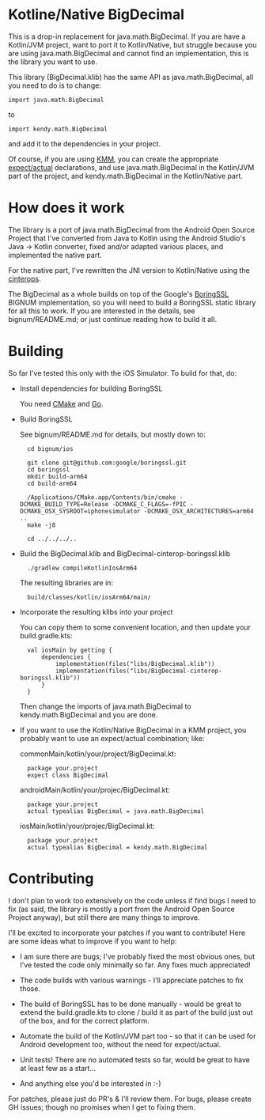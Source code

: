 # Kotline/Native BigDecimal

This is a drop-in replacement for java.math.BigDecimal.  If you are have a
Kotlin/JVM project, want to port it to Kotlin/Native, but struggle because
you are using java.math.BigDecimal and cannot find an implementation, this is
the library you want to use.

This library (BigDecimal.klib) has the same API as java.math.BigDecimal, all
you need to do is to change:

    import java.math.BigDecimal

to

    import kendy.math.BigDecimal

and add it to the dependencies in your project.

Of course, if you are using [KMM](https://kotlinlang.org/lp/mobile/), you can
create the appropriate
[expect/actual](https://kotlinlang.org/docs/mpp-connect-to-apis.html) declarations,
and use java.math.BigDecimal in the Kotlin/JVM part of the project, and
kendy.math.BigDecimal in the Kotlin/Native part.

# How does it work

The library is a port of java.math.BigDecimal from the Android Open Source
Project that I've converted from Java to Kotlin using the Android Studio's
Java -> Kotlin converter, fixed and/or adapted various places, and
implemented the native part.

For the native part, I've rewritten the JNI version to Kotlin/Native using the
[cinterops](https://kotlinlang.org/docs/native-c-interop.html).

The BigDecimal as a whole builds on top of the Google's
[BoringSSL](https://boringssl.googlesource.com/boringssl/) BIGNUM
implementation, so you will need to build a BoringSSL static library for all
this to work.  If you are interested in the details, see bignum/README.md; or
just continue reading how to build it all.

# Building

So far I've tested this only with the iOS Simulator.  To build for that, do:

* Install dependencies for building BoringSSL

  You need [CMake](https://cmake.org/) and [Go](https://golang.org/).

* Build BoringSSL

  See bignum/README.md for details, but mostly down to:

        cd bignum/ios

        git clone git@github.com:google/boringssl.git
        cd boringssl
        mkdir build-arm64
        cd build-arm64

        /Applications/CMake.app/Contents/bin/cmake -DCMAKE_BUILD_TYPE=Release -DCMAKE_C_FLAGS=-fPIC -DCMAKE_OSX_SYSROOT=iphonesimulator -DCMAKE_OSX_ARCHITECTURES=arm64 ..
        make -j8

        cd ../../../..

* Build the BigDecimal.klib and BigDecimal-cinterop-boringssl.klib

        ./gradlew compileKotlinIosArm64

  The resulting libraries are in:

        build/classes/kotlin/iosArm64/main/

* Incorporate the resulting klibs into your project

  You can copy them to some convenient location, and then update your
  build.gradle.kts:

        val iosMain by getting {
            dependencies {
                implementation(files("libs/BigDecimal.klib"))
                implementation(files("libs/BigDecimal-cinterop-boringssl.klib"))
            }
        }

  Then change the imports of java.math.BigDecimal to kendy.math.BigDecimal and
  you are done.

* If you want to use the Kotlin/Native BigDecimal in a KMM project, you
  probably want to use an expect/actual combination; like:

  commonMain/kotlin/your/project/BigDecimal.kt:

        package your.project
        expect class BigDecimal

  androidMain/kotlin/your/projec/BigDecimal.kt:

        package your.project
        actual typealias BigDecimal = java.math.BigDecimal

  iosMain/kotlin/your/projec/BigDecimal.kt:

        package your.project
        actual typealias BigDecimal = kendy.math.BigDecimal

# Contributing

I don't plan to work too extensively on the code unless if find bugs I need to
fix (as said, the library is mostly a port from the Android Open Source
Project anyway), but still there are many things to improve.

I'll be excited to incorporate your patches if you want to contribute!  Here
are some ideas what to improve if you want to help:

* I am sure there are bugs; I've probably fixed the most obvious ones, but
  I've tested the code only minimally so far.  Any fixes much appreciated!

* The code builds with various warnings - I'll appreciate patches to fix
  those.

* The build of BoringSSL has to be done manually - would be great to extend
  the build.gradle.kts to clone / build it as part of the build just out of
  the box, and for the correct platform.

* Automate the build of the Kotlin/JVM part too - so that it can be used for
  Android development too, without the need for expect/actual.

* Unit tests!  There are no automated tests so far, would be great to have at
  least few as a start...

* And anything else you'd be interested in :-)

For patches, please just do PR's & I'll review them.  For bugs, please create
GH issues; though no promises when I get to fixing them.
